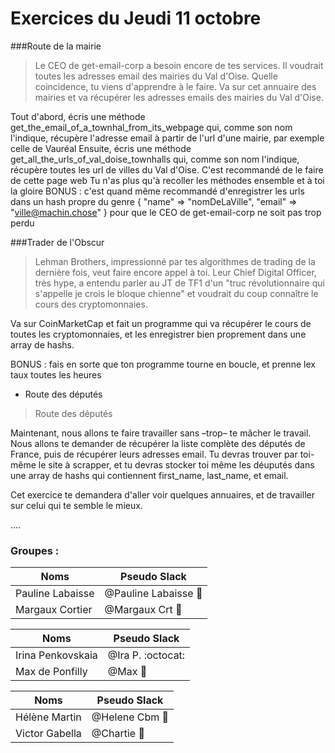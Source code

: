 # Exercices du Jeudi 11 octobre 


###Route de la mairie

>Le CEO de get-email-corp a besoin encore de tes services. Il voudrait toutes les adresses email des mairies du Val d'Oise. Quelle coincidence, tu viens d'apprendre à le faire. Va sur cet annuaire des mairies et va récupérer les adresses emails des mairies du Val d'Oise.

Tout d'abord, écris une méthode get_the_email_of_a_townhal_from_its_webpage qui, comme son nom l'indique, récupère l'adresse email à partir de l'url d'une mairie, par exemple celle de Vauréal
Ensuite, écris une méthode get_all_the_urls_of_val_doise_townhalls qui, comme son nom l'indique, récupère toutes les url de villes du Val d'Oise. C'est recommandé de le faire de cette page web
Tu n'as plus qu'à recoller les méthodes ensemble et à toi la gloire
BONUS : c'est quand même recommandé d'enregistrer les urls dans un hash propre du genre { "name" => "nomDeLaVille", "email" => "ville@machin.chose" } pour que le CEO de get-email-corp ne soit pas trop perdu


###Trader de l'Obscur

>Lehman Brothers, impressionné par tes algorithmes de trading de la dernière fois, veut faire encore appel à toi. Leur Chief Digital Officer, très hype, a entendu parler au JT de TF1 d'un "truc révolutionnaire qui s'appelle je crois le bloque chienne" et voudrait du coup connaître le cours des cryptomonnaies.

Va sur CoinMarketCap et fait un programme qui va récupérer le cours de toutes les cryptomonnaies, et les enregistrer bien proprement dans une array de hashs.

BONUS : fais en sorte que ton programme tourne en boucle, et prenne lex taux toutes les heures

* Route des députés

>Route des députés

Maintenant, nous allons te faire travailler sans –trop– te mâcher le travail. Nous allons te demander de récupérer la liste complète des députés de France, puis de récupérer leurs adresses email. Tu devras trouver par toi-même le site à scrapper, et tu devras stocker toi même les déuputés dans une array de hashs qui contiennent first_name, last_name, et email.

Cet exercice te demandera d'aller voir quelques annuaires, et de travailler sur celui qui te semble le mieux.


....

### Groupes :
Noms | Pseudo Slack
------------ | -------------
Pauline Labaisse | @Pauline Labaisse :baby_chick:
Margaux Cortier | @Margaux Crt :penguin:

Noms | Pseudo Slack
------------ | -------------
Irina Penkovskaia | @Ira P. :octocat:
Max de Ponfilly | @Max :tiger:

Noms | Pseudo Slack
------------ | -------------
Hélène Martin | @Helene Cbm :panda_face:
Victor Gabella | @Chartie :bear:
